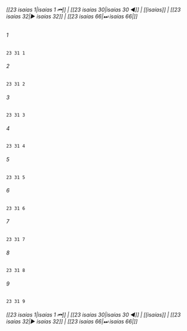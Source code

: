
###### [[23 isaías 1|isaías 1 ⏮]] | [[23 isaías 30|isaías 30 ◀]] | [[isaías]] | [[23 isaías 32|▶ isaías 32]] | [[23 isaías 66|⏭ isaías 66|]]

###### 1
``` verse
23 31 1 
```
###### 2
``` verse
23 31 2 
```
###### 3
``` verse
23 31 3 
```
###### 4
``` verse
23 31 4 
```
###### 5
``` verse
23 31 5 
```
###### 6
``` verse
23 31 6 
```
###### 7
``` verse
23 31 7 
```
###### 8
``` verse
23 31 8 
```
###### 9
``` verse
23 31 9 
```

###### [[23 isaías 1|isaías 1 ⏮]] | [[23 isaías 30|isaías 30 ◀]] | [[isaías]] | [[23 isaías 32|▶ isaías 32]] | [[23 isaías 66|⏭ isaías 66|]]

